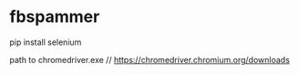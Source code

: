 # fbspammer
pip install selenium







path to chromedriver.exe // https://chromedriver.chromium.org/downloads
